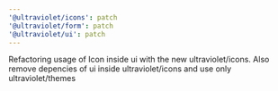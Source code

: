 ```yaml
---
'@ultraviolet/icons': patch
'@ultraviolet/form': patch
'@ultraviolet/ui': patch
---
```


Refactoring usage of Icon inside ui with the new ultraviolet/icons. Also remove depencies of ui inside ultraviolet/icons and use only ultraviolet/themes
